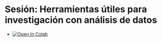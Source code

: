 # Sesión: Herramientas útiles para investigación con análisis de datos



+ [![Open In Colab](https://colab.research.google.com/assets/colab-badge.svg)](https://colab.research.google.com/github/fsansegundo/Herramientas_IA_analisis_datos/blob/main/EDA_with_gemini.ipynb)

<!-- https://drive.google.com/file/d/1ZOO9aHIWUMSmeZbf_G8bj2-2LixYzhcE/view?usp=sharing-->


